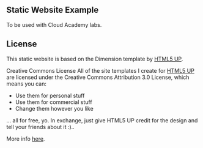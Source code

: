 Static Website Example
----------------------

To be used with Cloud Academy labs.


License
----------------------

This static website is based on the Dimension template by [HTML5 UP](https://html5up.net/).

Creative Commons License
All of the site templates I create for [HTML5 UP](https://html5up.net/) are licensed under the Creative Commons Attribution 3.0 License, which means you can:
 - Use them for personal stuff
 - Use them for commercial stuff
 - Change them however you like


... all for free, yo. In exchange, just give HTML5 UP credit for the design and tell your friends about it :)..

More info [here](https://html5up.net/license).

